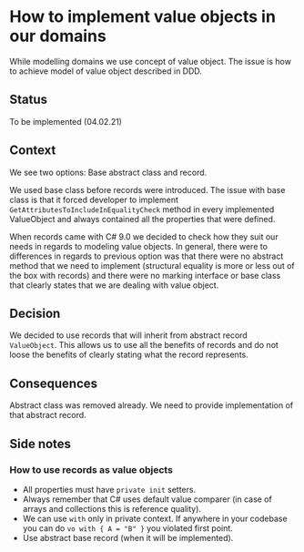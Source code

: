 # How to implement value objects in our domains

While modelling domains we use concept of value object. The issue is how to achieve model of value object described in DDD.

## Status

To be implemented (04.02.21)

## Context

We see two options: Base abstract class and record.

We used base class before records were introduced. The issue with base class is that it forced developer to implement `GetAttributesToIncludeInEqualityCheck` method in every implemented ValueObject and always contained all the properties that were defined.

When records came with C# 9.0 we decided to check how they suit our needs in regards to modeling value objects. In general, there were to differences in regards to previous option was that there were no abstract method that we need to implement (structural equality is more or less out of the box with records) and there were no marking interface or base class that clearly states that we are dealing with value object.

## Decision

We decided to use records that will inherit from abstract record `ValueObject`. This allows us to use all the benefits of records and do not loose the benefits of clearly stating what the record represents.

## Consequences

Abstract class was removed already. We need to provide implementation of that abstract record.

## Side notes

### How to use records as value objects

* All properties must have `private init` setters.
* Always remember that C# uses default value comparer (in case of arrays and collections this is reference quality).
* We can use `with` only in private context. If anywhere in your codebase you can do `vo with { A = "B" }` you violated first point.
* Use abstract base record (when it will be implemented).
